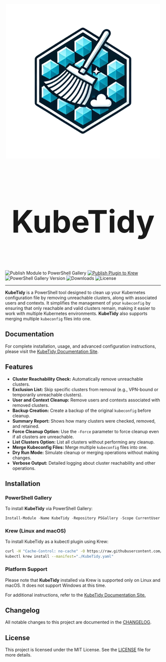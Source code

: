 <p align="center">
  <img src="./images/KubeTidy.png" />
</p>
<h1 align="center" style="font-size: 100px;">
  <b>KubeTidy</b>
</h1>

</br>

![Publish Module to PowerShell Gallery](https://github.com/PixelRobots/KubeTidy/actions/workflows/publish-psgal.yml/badge.svg)
[![Publish Plugin to Krew](https://github.com/PixelRobots/KubeTidy/actions/workflows/publish-krewplugin.yaml/badge.svg)](https://github.com/PixelRobots/KubeTidy/actions/workflows/publish-krewplugin.yaml)
![PowerShell Gallery Version](https://img.shields.io/powershellgallery/v/KubeTidy.svg)
![Downloads](https://img.shields.io/powershellgallery/dt/KubeTidy.svg)
![License](https://img.shields.io/github/license/PixelRobots/KubeTidy.svg)

---

**KubeTidy** is a PowerShell tool designed to clean up your Kubernetes configuration file by removing unreachable clusters, along with associated users and contexts. It simplifies the management of your `kubeconfig` by ensuring that only reachable and valid clusters remain, making it easier to work with multiple Kubernetes environments. **KubeTidy** also supports merging multiple `kubeconfig` files into one.

## Documentation

For complete installation, usage, and advanced configuration instructions, please visit the [KubeTidy Documentation Site](https://docs.kubetidy.io).

## Features

- **Cluster Reachability Check:** Automatically remove unreachable clusters.
- **Exclusion List:** Skip specific clusters from removal (e.g., VPN-bound or temporarily unreachable clusters).
- **User and Context Cleanup:** Remove users and contexts associated with removed clusters.
- **Backup Creation:** Create a backup of the original `kubeconfig` before cleanup.
- **Summary Report:** Shows how many clusters were checked, removed, and retained.
- **Force Cleanup Option:** Use the `-Force` parameter to force cleanup even if all clusters are unreachable.
- **List Clusters Option:** List all clusters without performing any cleanup.
- **Merge Kubeconfig Files:** Merge multiple `kubeconfig` files into one.
- **Dry Run Mode:** Simulate cleanup or merging operations without making changes.
- **Verbose Output:** Detailed logging about cluster reachability and other operations.

## Installation

### PowerShell Gallery

To install **KubeTidy** via PowerShell Gallery:

```powershell
Install-Module -Name KubeTidy -Repository PSGallery -Scope CurrentUser
```

### Krew (Linux and macOS)

To install KubeTidy as a kubectl plugin using Krew:

```bash
curl -H "Cache-Control: no-cache" -O https://raw.githubusercontent.com/PixelRobots/KubeTidy/main/KubeTidy.yaml
kubectl krew install --manifest="./KubeTidy.yaml"
```

### Platform Support

Please note that **KubeTidy** installed via Krew is supported only on Linux and macOS. It does not support Windows at this time.

For additional instructions, refer to the [KubeTidy Documentation Site.](https://docs.kubetidy.io)

## Changelog

All notable changes to this project are documented in the [CHANGELOG](./CHANGELOG.md).

## License

This project is licensed under the MIT License. See the [LICENSE](./LICENSE) file for more details.